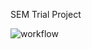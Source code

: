 SEM Trial Project

![workflow](https://github.com/MelissaAstbury/SoftwareEngineeringMethodsTrial/actions/workflows/main.yml/badge.svg)